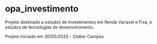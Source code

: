 # opa_investimento
Projeto destinado a estudos de Investimentos em Renda Variavel e Fixa, e estudos de tecnologias de desenvolvimento.

Projeto iniciado em 30/05/2020 - Cleber Campos
